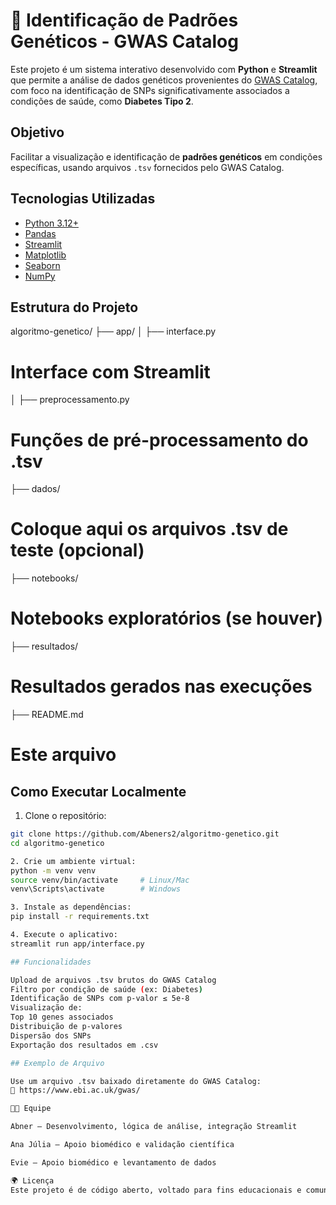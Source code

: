 # 🔬 Identificação de Padrões Genéticos - GWAS Catalog

Este projeto é um sistema interativo desenvolvido com **Python** e **Streamlit** que permite a análise de dados genéticos provenientes do [GWAS Catalog](https://www.ebi.ac.uk/gwas/), com foco na identificação de SNPs significativamente associados a condições de saúde, como **Diabetes Tipo 2**.

## Objetivo

Facilitar a visualização e identificação de **padrões genéticos** em condições específicas, usando arquivos `.tsv` fornecidos pelo GWAS Catalog.

## Tecnologias Utilizadas

- [Python 3.12+](https://www.python.org/)
- [Pandas](https://pandas.pydata.org/)
- [Streamlit](https://streamlit.io/)
- [Matplotlib](https://matplotlib.org/)
- [Seaborn](https://seaborn.pydata.org/)
- [NumPy](https://numpy.org/)


## Estrutura do Projeto

algoritmo-genetico/ 
├── app/ 
│ 
├── interface.py 
# Interface com Streamlit 
│ 
├── preprocessamento.py 
# Funções de pré-processamento do .tsv 
├── dados/ 
# Coloque aqui os arquivos .tsv de teste (opcional) 
├── notebooks/ 
# Notebooks exploratórios (se houver) 
├── resultados/ 
# Resultados gerados nas execuções 
├── README.md 
# Este arquivo



## Como Executar Localmente

1. Clone o repositório:
```bash
git clone https://github.com/Abeners2/algoritmo-genetico.git
cd algoritmo-genetico

2. Crie um ambiente virtual:
python -m venv venv
source venv/bin/activate     # Linux/Mac
venv\Scripts\activate        # Windows

3. Instale as dependências:
pip install -r requirements.txt

4. Execute o aplicativo:
streamlit run app/interface.py

## Funcionalidades

Upload de arquivos .tsv brutos do GWAS Catalog
Filtro por condição de saúde (ex: Diabetes)
Identificação de SNPs com p-valor ≤ 5e-8
Visualização de:
Top 10 genes associados
Distribuição de p-valores
Dispersão dos SNPs
Exportação dos resultados em .csv

## Exemplo de Arquivo

Use um arquivo .tsv baixado diretamente do GWAS Catalog:
🔗 https://www.ebi.ac.uk/gwas/

👨‍🔬 Equipe

Abner – Desenvolvimento, lógica de análise, integração Streamlit

Ana Júlia – Apoio biomédico e validação científica

Evie – Apoio biomédico e levantamento de dados

🌍 Licença
Este projeto é de código aberto, voltado para fins educacionais e comunitários. Licenciado sob a MIT License.